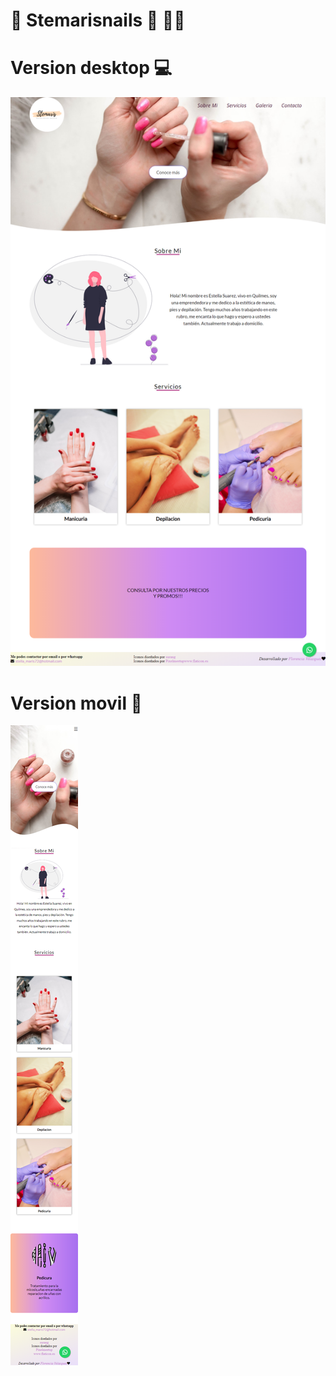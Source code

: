 <h1> 💖 Stemarisnails 💖 💅🏼</h1>

<h1>Version desktop 💻</h1>



<img src="https://github.com/flopixx/stemarisnails/blob/master/img/Stemaris%20(1).png">
<h1>Version movil 📱 </h1>

<img src="https://github.com/flopixx/stemarisnails/blob/master/img/Stemaris-movil.png">
